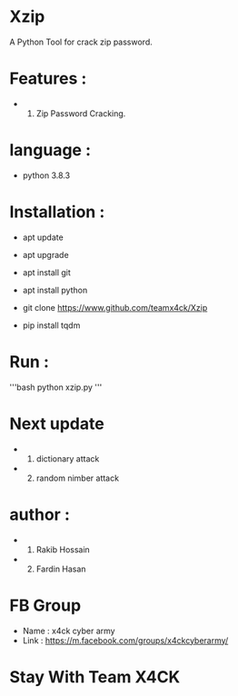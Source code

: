 # Xzip
A Python Tool for crack zip password. 
# Features :
* 1) Zip Password Cracking.

# language :
* python 3.8.3

# Installation :
* apt update

* apt upgrade

* apt install git

* apt install python

* git clone https://www.github.com/teamx4ck/Xzip

* pip install tqdm

# Run :
'''bash
python xzip.py <target zip> <wordlist>
'''
# Next update
* 1) dictionary attack
* 2) random nimber attack

# author :
* 1) Rakib Hossain
* 2) Fardin Hasan

# FB Group
* Name : x4ck cyber army
* Link : https://m.facebook.com/groups/x4ckcyberarmy/

# Stay With Team X4CK
